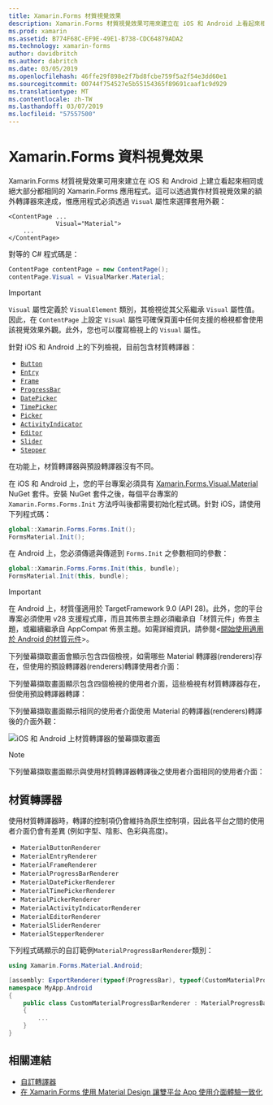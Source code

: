 ```yaml
---
title: Xamarin.Forms 材質視覺效果
description: Xamarin.Forms 材質視覺效果可用來建立在 iOS 和 Android 上看起來相同或絕大部分都相同的 Xamarin.Forms 應用程式。
ms.prod: xamarin
ms.assetid: B774F68C-EF9E-49E1-B738-CDC64879ADA2
ms.technology: xamarin-forms
author: davidbritch
ms.author: dabritch
ms.date: 03/05/2019
ms.openlocfilehash: 46ffe29f898e2f7bd8fcbe759f5a2f54e3dd60e1
ms.sourcegitcommit: 00744f754527e5b55154365f89691caaf1c9d929
ms.translationtype: MT
ms.contentlocale: zh-TW
ms.lasthandoff: 03/07/2019
ms.locfileid: "57557500"
---
```

# <a name="xamarinforms-material-visual"></a>Xamarin.Forms 資料視覺效果

Xamarin.Forms 材質視覺效果可用來建立在 iOS 和 Android 上建立看起來相同或絕大部分都相同的 Xamarin.Forms 應用程式。這可以透過實作材質視覺效果的額外轉譯器來達成，惟應用程式必須透過 `Visual` 屬性來選擇套用外觀：

```xaml
<ContentPage ...
             Visual="Material">
    ...
</ContentPage>
```

對等的 C# 程式碼是：

```csharp
ContentPage contentPage = new ContentPage();
contentPage.Visual = VisualMarker.Material;
```

> [!IMPORTANT]
> `Visual` 屬性定義於 `VisualElement` 類別，其檢視從其父系繼承 `Visual` 屬性值。因此，在 `ContentPage` 上設定 `Visual` 屬性可確保頁面中任何支援的檢視都會使用該視覺效果外觀。此外，您也可以覆寫檢視上的 `Visual` 屬性。

針對 iOS 和 Android 上的下列檢視，目前包含材質轉譯器：

- [`Button`](xref:Xamarin.Forms.Button)
- [`Entry`](xref:Xamarin.Forms.Entry)
- [`Frame`](xref:Xamarin.Forms.Frame)
- [`ProgressBar`](xref:Xamarin.Forms.ProgressBar)
- [`DatePicker`](xref:Xamarin.Forms.DatePicker)
- [`TimePicker`](xref:Xamarin.Forms.TimePicker)
- [`Picker`](xref:Xamarin.Forms.Picker)
- [`ActivityIndicator`](xref:Xamarin.Forms.ActivityIndicator)
- [`Editor`](xref:Xamarin.Forms.Editor)
- [`Slider`](xref:Xamarin.Forms.Slider)
- [`Stepper`](xref:Xamarin.Forms.Stepper)

在功能上，材質轉譯器與預設轉譯器沒有不同。

在 iOS 和 Android 上，您的平台專案必須具有 [Xamarin.Forms.Visual.Material](https://www.nuget.org/packages/Xamarin.Forms.Visual.Material/) NuGet 套件。安裝 NuGet 套件之後，每個平台專案的 `Xamarin.Forms.Forms.Init` 方法呼叫後都需要初始化程式碼。針對 iOS，請使用下列程式碼：

```csharp
global::Xamarin.Forms.Forms.Init();
FormsMaterial.Init();
```

在 Android 上，您必須傳遞與傳遞到 `Forms.Init` 之參數相同的參數：
```csharp
global::Xamarin.Forms.Forms.Init(this, bundle);
FormsMaterial.Init(this, bundle);
```

> [!IMPORTANT]
> 在 Android 上，材質僅適用於 TargetFramework 9.0 (API 28)。此外，您的平台專案必須使用 v28 支援程式庫，而且其佈景主題必須繼承自「材質元件」佈景主題，或繼續繼承自 AppCompat 佈景主題。如需詳細資訊，請參閱<<c0>[開始使用適用於 Android 的材質元件](https://github.com/material-components/material-components-android/blob/master/docs/getting-started.md)><c0>。

下列螢幕擷取畫面會顯示包含四個檢視，如需哪些 Material 轉譯器(renderers)存在，但使用的預設轉譯器(renderers)轉譯使用者介面：

下列螢幕擷取畫面顯示包含四個檢視的使用者介面，這些檢視有材質轉譯器存在，但使用預設轉譯器轉譯：

下列螢幕擷取畫面顯示相同的使用者介面使用 Material 的轉譯器(renderers)轉譯後的介面外觀：

![iOS 和 Android 上材質轉譯器的螢幕擷取畫面](https://docs.microsoft.com/zh-tw/xamarin/xamarin-forms/user-interface/visual/material-visual-images/material-renderers-large.png#lightbox "使用材質轉譯器的檢視")

> [!NOTE]
> 下列螢幕擷取畫面顯示與使用材質轉譯器轉譯後之使用者介面相同的使用者介面：

## <a name="material-renderers"></a>材質轉譯器
使用材質轉譯器時，轉譯的控制項仍會維持為原生控制項，因此各平台之間的使用者介面仍會有差異 (例如字型、陰影、色彩與高度)。

- `MaterialButtonRenderer`
- `MaterialEntryRenderer`
- `MaterialFrameRenderer`
- `MaterialProgressBarRenderer`
- `MaterialDatePickerRenderer`
- `MaterialTimePickerRenderer`
- `MaterialPickerRenderer`
- `MaterialActivityIndicatorRenderer`
- `MaterialEditorRenderer`
- `MaterialSliderRenderer`
- `MaterialStepperRenderer`

下列程式碼顯示的自訂範例`MaterialProgressBarRenderer`類別：

```csharp
using Xamarin.Forms.Material.Android;

[assembly: ExportRenderer(typeof(ProgressBar), typeof(CustomMaterialProgressBarRenderer), new[] { typeof(VisualMarker.MaterialVisual) })]
namespace MyApp.Android
{
    public class CustomMaterialProgressBarRenderer : MaterialProgressBarRenderer
    {
        ...
    }
}
```

## <a name="related-links"></a>相關連結

- [自訂轉譯器](~/xamarin-forms/app-fundamentals/custom-renderer/index.md)
- [在 Xamarin.Forms 使用 Material Design 讓雙平台 App 使用介面體驗一致化](https://dotblogs.com.tw/jamestsai/2019/03/09/xamarinforms-using-material-design)
